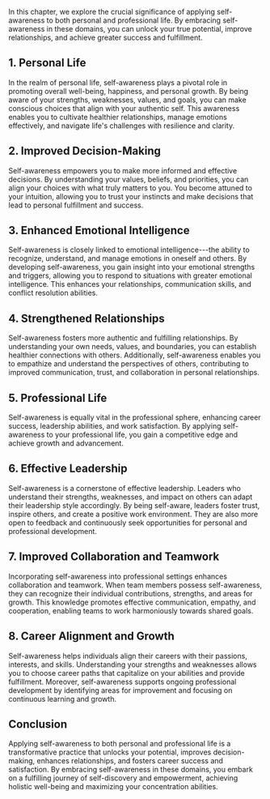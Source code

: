 
In this chapter, we explore the crucial significance of applying self-awareness to both personal and professional life. By embracing self-awareness in these domains, you can unlock your true potential, improve relationships, and achieve greater success and fulfillment.

**1. Personal Life**
--------------------

In the realm of personal life, self-awareness plays a pivotal role in promoting overall well-being, happiness, and personal growth. By being aware of your strengths, weaknesses, values, and goals, you can make conscious choices that align with your authentic self. This awareness enables you to cultivate healthier relationships, manage emotions effectively, and navigate life's challenges with resilience and clarity.

**2. Improved Decision-Making**
-------------------------------

Self-awareness empowers you to make more informed and effective decisions. By understanding your values, beliefs, and priorities, you can align your choices with what truly matters to you. You become attuned to your intuition, allowing you to trust your instincts and make decisions that lead to personal fulfillment and success.

**3. Enhanced Emotional Intelligence**
--------------------------------------

Self-awareness is closely linked to emotional intelligence---the ability to recognize, understand, and manage emotions in oneself and others. By developing self-awareness, you gain insight into your emotional strengths and triggers, allowing you to respond to situations with greater emotional intelligence. This enhances your relationships, communication skills, and conflict resolution abilities.

**4. Strengthened Relationships**
---------------------------------

Self-awareness fosters more authentic and fulfilling relationships. By understanding your own needs, values, and boundaries, you can establish healthier connections with others. Additionally, self-awareness enables you to empathize and understand the perspectives of others, contributing to improved communication, trust, and collaboration in personal relationships.

**5. Professional Life**
------------------------

Self-awareness is equally vital in the professional sphere, enhancing career success, leadership abilities, and work satisfaction. By applying self-awareness to your professional life, you gain a competitive edge and achieve growth and advancement.

**6. Effective Leadership**
---------------------------

Self-awareness is a cornerstone of effective leadership. Leaders who understand their strengths, weaknesses, and impact on others can adapt their leadership style accordingly. By being self-aware, leaders foster trust, inspire others, and create a positive work environment. They are also more open to feedback and continuously seek opportunities for personal and professional development.

**7. Improved Collaboration and Teamwork**
------------------------------------------

Incorporating self-awareness into professional settings enhances collaboration and teamwork. When team members possess self-awareness, they can recognize their individual contributions, strengths, and areas for growth. This knowledge promotes effective communication, empathy, and cooperation, enabling teams to work harmoniously towards shared goals.

**8. Career Alignment and Growth**
----------------------------------

Self-awareness helps individuals align their careers with their passions, interests, and skills. Understanding your strengths and weaknesses allows you to choose career paths that capitalize on your abilities and provide fulfillment. Moreover, self-awareness supports ongoing professional development by identifying areas for improvement and focusing on continuous learning and growth.

**Conclusion**
--------------

Applying self-awareness to both personal and professional life is a transformative practice that unlocks your potential, improves decision-making, enhances relationships, and fosters career success and satisfaction. By embracing self-awareness in these domains, you embark on a fulfilling journey of self-discovery and empowerment, achieving holistic well-being and maximizing your concentration abilities.


